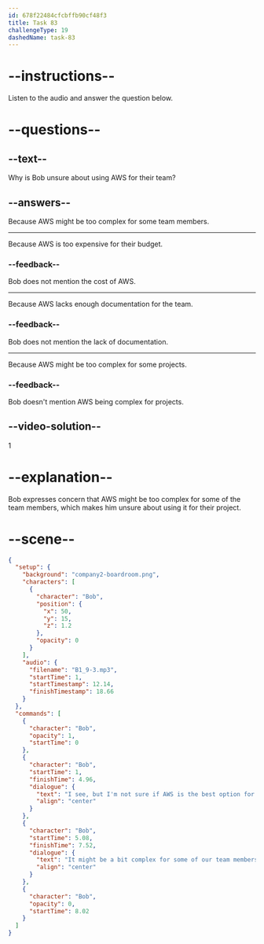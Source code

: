 ```yaml
---
id: 678f22484cfcbffb90cf48f3
title: Task 83
challengeType: 19
dashedName: task-83
---
```


<!-- (audio) Bob: I see, but I'm not sure if AWS is the best option for us. It might be a bit complex for some of our team members. -->

# --instructions--

Listen to the audio and answer the question below.

# --questions--

## --text--

Why is Bob unsure about using AWS for their team?

## --answers--

Because AWS might be too complex for some team members.

---

Because AWS is too expensive for their budget.

### --feedback--

Bob does not mention the cost of AWS.

---

Because AWS lacks enough documentation for the team.

### --feedback--

Bob does not mention the lack of documentation.

---

Because AWS might be too complex for some projects.

### --feedback--

Bob doesn't mention AWS being complex for projects.

## --video-solution--

1

# --explanation--

Bob expresses concern that AWS might be too complex for some of the team members, which makes him unsure about using it for their project.

# --scene--

```json
{
  "setup": {
    "background": "company2-boardroom.png",
    "characters": [
      {
        "character": "Bob",
        "position": {
          "x": 50,
          "y": 15,
          "z": 1.2
        },
        "opacity": 0
      }
    ],
    "audio": {
      "filename": "B1_9-3.mp3",
      "startTime": 1,
      "startTimestamp": 12.14,
      "finishTimestamp": 18.66
    }
  },
  "commands": [
    {
      "character": "Bob",
      "opacity": 1,
      "startTime": 0
    },
    {
      "character": "Bob",
      "startTime": 1,
      "finishTime": 4.96,
      "dialogue": {
        "text": "I see, but I'm not sure if AWS is the best option for us.",
        "align": "center"
      }
    },
    {
      "character": "Bob",
      "startTime": 5.08,
      "finishTime": 7.52,
      "dialogue": {
        "text": "It might be a bit complex for some of our team members.",
        "align": "center"
      }
    },
    {
      "character": "Bob",
      "opacity": 0,
      "startTime": 8.02
    }
  ]
}
```

